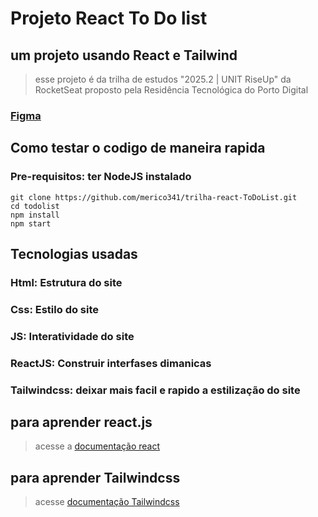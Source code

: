 # Projeto React To Do list

## um projeto usando React e Tailwind

> esse projeto é da trilha de estudos "2025.2 | UNIT RiseUp" da RocketSeat proposto pela Residência Tecnológica do Porto Digital

### [Figma](https://www.figma.com/community/file/1507067269388806436/lista-de-tarefas)

## Como testar o codigo de maneira rapida

### Pre-requisitos: ter NodeJS instalado

```Shell
git clone https://github.com/merico341/trilha-react-ToDoList.git
cd todolist
npm install
npm start
```

## Tecnologias usadas

### Html: Estrutura do site

### Css: Estilo do site

### JS: Interatividade do site

### ReactJS: Construir interfases dimanicas

### Tailwindcss: deixar mais facil e rapido a estilização do site

## para aprender react.js

> acesse a [documentação react](https://react.dev/)

## para aprender Tailwindcss

> acesse [documentação Tailwindcss](https://tailwindcss.com/docs/installation/using-vite)
